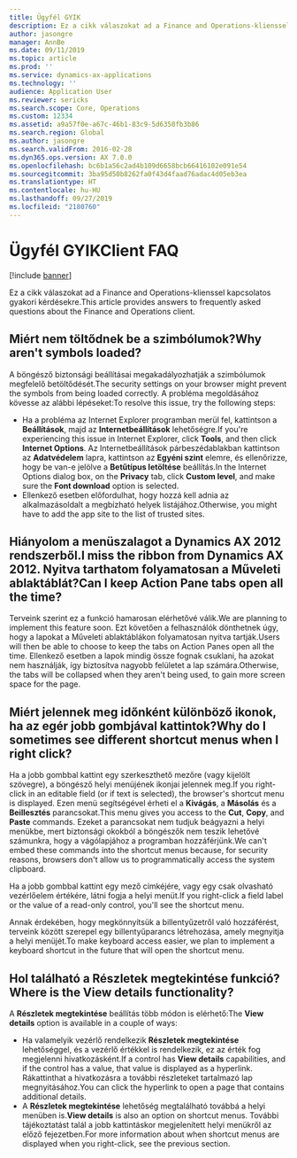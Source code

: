 ```yaml
---
title: Ügyfél GYIK
description: Ez a cikk válaszokat ad a Finance and Operations-klienssel kapcsolatos gyakori kérdésekre.
author: jasongre
manager: AnnBe
ms.date: 09/11/2019
ms.topic: article
ms.prod: ''
ms.service: dynamics-ax-applications
ms.technology: ''
audience: Application User
ms.reviewer: sericks
ms.search.scope: Core, Operations
ms.custom: 12334
ms.assetid: a9a57f0e-a67c-46b1-83c9-5d6350fb3b86
ms.search.region: Global
ms.author: jasongre
ms.search.validFrom: 2016-02-28
ms.dyn365.ops.version: AX 7.0.0
ms.openlocfilehash: bc6b1a56c2ad4b109d6658bcb66416102e091e54
ms.sourcegitcommit: 3ba95d50b8262fa0f43d4faad76adac4d05eb3ea
ms.translationtype: HT
ms.contentlocale: hu-HU
ms.lasthandoff: 09/27/2019
ms.locfileid: "2180760"
---
```

# <a name="client-faq"></a><span data-ttu-id="c18c7-103">Ügyfél GYIK</span><span class="sxs-lookup"><span data-stu-id="c18c7-103">Client FAQ</span></span>

[!include [banner](../includes/banner.md)]

<span data-ttu-id="c18c7-104">Ez a cikk válaszokat ad a Finance and Operations-klienssel kapcsolatos gyakori kérdésekre.</span><span class="sxs-lookup"><span data-stu-id="c18c7-104">This article provides answers to frequently asked questions about the Finance and Operations client.</span></span>

## <a name="why-arent-symbols-loaded"></a><span data-ttu-id="c18c7-105">Miért nem töltődnek be a szimbólumok?</span><span class="sxs-lookup"><span data-stu-id="c18c7-105">Why aren't symbols loaded?</span></span>

<span data-ttu-id="c18c7-106">A böngésző biztonsági beállításai megakadályozhatják a szimbólumok megfelelő betöltődését.</span><span class="sxs-lookup"><span data-stu-id="c18c7-106">The security settings on your browser might prevent the symbols from being loaded correctly.</span></span> <span data-ttu-id="c18c7-107">A probléma megoldásához kövesse az alábbi lépéseket:</span><span class="sxs-lookup"><span data-stu-id="c18c7-107">To resolve this issue, try the following steps:</span></span>

- <span data-ttu-id="c18c7-108">Ha a probléma az Internet Explorer programban merül fel, kattintson a **Beállítások**, majd az **Internetbeállítások** lehetőségre.</span><span class="sxs-lookup"><span data-stu-id="c18c7-108">If you're experiencing this issue in Internet Explorer, click **Tools**, and then click **Internet Options**.</span></span> <span data-ttu-id="c18c7-109">Az Internetbeállítások párbeszédablakban kattintson az **Adatvédelem** lapra, kattintson az **Egyéni szint** elemre, és ellenőrizze, hogy be van-e jelölve a **Betűtípus letöltése** beállítás.</span><span class="sxs-lookup"><span data-stu-id="c18c7-109">In the Internet Options dialog box, on the **Privacy** tab, click **Custom level**, and make sure the **Font download** option is selected.</span></span>
- <span data-ttu-id="c18c7-110">Ellenkező esetben előfordulhat, hogy hozzá kell adnia az alkalmazásoldalt a megbízható helyek listájához.</span><span class="sxs-lookup"><span data-stu-id="c18c7-110">Otherwise, you might have to add the app site to the list of trusted sites.</span></span>

## <a name="i-miss-the-ribbon-from-dynamics-ax-2012-can-i-keep-action-pane-tabs-open-all-the-time"></a><span data-ttu-id="c18c7-111">Hiányolom a menüszalagot a Dynamics AX 2012 rendszerből.</span><span class="sxs-lookup"><span data-stu-id="c18c7-111">I miss the ribbon from Dynamics AX 2012.</span></span> <span data-ttu-id="c18c7-112">Nyitva tarthatom folyamatosan a Műveleti ablaktáblát?</span><span class="sxs-lookup"><span data-stu-id="c18c7-112">Can I keep Action Pane tabs open all the time?</span></span>

<span data-ttu-id="c18c7-113">Terveink szerint ez a funkció hamarosan elérhetővé válik.</span><span class="sxs-lookup"><span data-stu-id="c18c7-113">We are planning to implement this feature soon.</span></span> <span data-ttu-id="c18c7-114">Ezt követően a felhasználók dönthetnek úgy, hogy a lapokat a Műveleti ablaktáblákon folyamatosan nyitva tartják.</span><span class="sxs-lookup"><span data-stu-id="c18c7-114">Users will then be able to choose to keep the tabs on Action Panes open all the time.</span></span> <span data-ttu-id="c18c7-115">Ellenkező esetben a lapok mindig össze fognak csuklani, ha azokat nem használják, így biztosítva nagyobb felületet a lap számára.</span><span class="sxs-lookup"><span data-stu-id="c18c7-115">Otherwise, the tabs will be collapsed when they aren't being used, to gain more screen space for the page.</span></span>

## <a name="why-do-i-sometimes-see-different-shortcut-menus-when-i-right-click"></a><span data-ttu-id="c18c7-116">Miért jelennek meg időnként különböző ikonok, ha az egér jobb gombjával kattintok?</span><span class="sxs-lookup"><span data-stu-id="c18c7-116">Why do I sometimes see different shortcut menus when I right click?</span></span>

<span data-ttu-id="c18c7-117">Ha a jobb gombbal kattint egy szerkeszthető mezőre (vagy kijelölt szövegre), a böngésző helyi menüjének ikonjai jelennek meg.</span><span class="sxs-lookup"><span data-stu-id="c18c7-117">If you right-click in an editable field (or if text is selected), the browser's shortcut menu is displayed.</span></span> <span data-ttu-id="c18c7-118">Ezen menü segítségével érheti el a **Kivágás**, a **Másolás** és a **Beillesztés** parancsokat.</span><span class="sxs-lookup"><span data-stu-id="c18c7-118">This menu gives you access to the **Cut**, **Copy**, and **Paste** commands.</span></span> <span data-ttu-id="c18c7-119">Ezeket a parancsokat nem tudjuk beágyazni a helyi menükbe, mert biztonsági okokból a böngészők nem teszik lehetővé számunkra, hogy a vágólapjához a programban hozzáférjünk.</span><span class="sxs-lookup"><span data-stu-id="c18c7-119">We can't embed these commands into the shortcut menus because, for security reasons, browsers don't allow us to programmatically access the system clipboard.</span></span>

<span data-ttu-id="c18c7-120">Ha a jobb gombbal kattint egy mező címkéjére, vagy egy csak olvasható vezérlőelem értékére, látni fogja a helyi menüt.</span><span class="sxs-lookup"><span data-stu-id="c18c7-120">If you right-click a field label or the value of a read-only control, you'll see the shortcut menu.</span></span>

<span data-ttu-id="c18c7-121">Annak érdekében, hogy megkönnyítsük a billentyűzetről való hozzáférést, terveink között szerepel egy billentyűparancs létrehozása, amely megnyitja a helyi menüjét.</span><span class="sxs-lookup"><span data-stu-id="c18c7-121">To make keyboard access easier, we plan to implement a keyboard shortcut in the future that will open the shortcut menu.</span></span>

## <a name="where-is-the-view-details-functionality"></a><span data-ttu-id="c18c7-122">Hol található a Részletek megtekintése funkció?</span><span class="sxs-lookup"><span data-stu-id="c18c7-122">Where is the View details functionality?</span></span>

<span data-ttu-id="c18c7-123">A **Részletek megtekintése** beállítás több módon is elérhető:</span><span class="sxs-lookup"><span data-stu-id="c18c7-123">The **View details** option is available in a couple of ways:</span></span>

- <span data-ttu-id="c18c7-124">Ha valamelyik vezérlő rendelkezik **Részletek megtekintése** lehetőséggel, és a vezérlő értékkel is rendelkezik, ez az érték fog megjelenni hivatkozásként.</span><span class="sxs-lookup"><span data-stu-id="c18c7-124">If a control has **View details** capabilities, and if the control has a value, that value is displayed as a hyperlink.</span></span> <span data-ttu-id="c18c7-125">Rákattinthat a hivatkozásra a további részleteket tartalmazó lap megnyitásához.</span><span class="sxs-lookup"><span data-stu-id="c18c7-125">You can click the hyperlink to open a page that contains additional details.</span></span>
- <span data-ttu-id="c18c7-126">A **Részletek megtekintése** lehetőség megtalálható továbbá a helyi menüben is.</span><span class="sxs-lookup"><span data-stu-id="c18c7-126">**View details** is also an option on shortcut menus.</span></span> <span data-ttu-id="c18c7-127">További tájékoztatást talál a jobb kattintáskor megjelenített helyi menükről az előző fejezetben.</span><span class="sxs-lookup"><span data-stu-id="c18c7-127">For more information about when shortcut menus are displayed when you right-click, see the previous section.</span></span>

